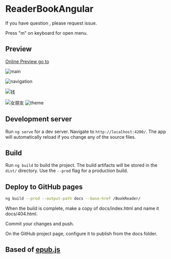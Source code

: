 # ReaderBookAngular

If you have question , please request issue.

Press "m" on keyboard for open menu. 

## Preview

[Online Preview go to](https://AmbroseRen.github.io/BookReader/)

![main](./screenshot/main.png)

![navigation](./screenshot/navigation.png)

![钱](./screenshot/search1.png)

![女朋友](./screenshot/serach2.png)
![theme](./screenshot/theme.png)

## Development server

Run `ng serve` for a dev server. Navigate to `http://localhost:4200/`. The app will automatically reload if you change any of the source files.

## Build

Run `ng build` to build the project. The build artifacts will be stored in the `dist/` directory. Use the `--prod` flag for a production build.

## Deploy to GitHub pages

```sh
ng build --prod --output-path docs --base-href /BookReader/
```

When the build is complete, make a copy of docs/index.html and name it docs/404.html.

Commit your changes and push.

On the GitHub project page, configure it to publish from the docs folder.

## Based of  [epub.js](https://github.com/futurepress/epub.js)
